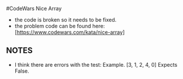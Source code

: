 #CodeWars Nice Array
* the code is broken so it needs to be fixed.
* the problem code can be found here: [https://www.codewars.com/kata/nice-array]

## NOTES
* I think there are errors with the test:
Example. [3, 1, 2, 4, 0] Expects False.